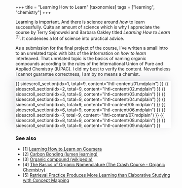 +++
title = "Learning How to Learn"
[taxonomies]
tags = ["learning", "chemistry"]
+++


<style type="text/css" media="screen">
 html {
    scroll-padding-top: 5rem;
 }
 .scroll-container {
     display: flex;
     flex: 1;
     overflow-x: auto;
     scroll-snap-type: x mandatory;
     scroll-behavior: smooth;
     backdrop-filter: blur(2px) saturate(150%);
     background-color: rgba(255, 255, 255, 1); /* transparent */
     position: relative;
 }
 .fullscreen-button {
    position: absolute;
    bottom: 20px;
    right: 20px;
    z-index: 100;
    padding: 8px 12px;
    background-color: rgba(68, 88, 128, 0.7);
    color: white;
    border: none;
    border-radius: 4px;
    cursor: pointer;
    box-sizing: border-box;
 }
 .fullscreen-button:hover {
    background-color: rgba(68, 88, 128, 0.9);
 }
 .scroll-section {
     padding-left: 20px;
     padding-right: 20px;
     flex: 0 0 calc(100% - 40px);
     scroll-snap-align: start;
     min-height: 800px;
 }
 .scroll-container:fullscreen .scroll-section {
    min-height: 100%;
 }
 .progressbar {
     width: calc(100% + 40px);
     height: 22px;
     background-color: rgba(68, 88, 128, 0.2);
     position: relative;
     left: -20px;
     color: #eee;
 }
 .progressbar-section {
     height: 100%;
     display: block;
     text-align: right;
 }
 .progressbar-section:hover {
     height: 100%;
     background-color: rgba(68, 88, 128, 0.7);
 }
 .progressbar-section-visited {
     background-color: rgba(68, 88, 128, 0.5);
     text-align: right;
 }
 .question-container {
    display: flex;
    flex-wrap: wrap;
    gap: 20px;
    margin-bottom: 20px;
 }
 .question-carousel {
    border: 1px solid #ddd;
    padding: 10px;
    gap: 10px;
 }
 .question-carousel .question {
    border: none;
    padding: 0;
 }
 .question {
    display: grid;
    grid-template-columns: 10fr 13fr;
    gap: 10px;
    padding: 10px;
    border: 1px solid #ddd;
 }
 .scroll-container p {
     margin-bottom: revert;
 }
 .question-carousel-nav {
     text-align: center;
     width: 100%;
     margin-top: auto;
     border-top: 1px solid #ccc;
 }
 .question-carousel-nav a {
     margin: 0 1em;
 }
</style>
<style type="text/css" media="(prefers-color-scheme: light)">
 .scroll-container {
     box-shadow: rgba(100, 100, 120, 0.2) -7px -7px 29px 0px;
 }
 .scroll-section:nth-child(odd) {
    background-color: rgba(68, 88, 128, 0.33) !important;
 }
 .section-link {
     font-size: 18px;
 }
</style>
<style type="text/css" media="(prefers-color-scheme: dark)">
 .scroll-container {
     box-shadow: rgba(232, 230, 230, 0.3) -3px -3px 29px 2px;
     background-color: rgba(30, 30, 35, 0.5) !important;
 }
 .scroll-section:nth-child(odd) {
     background-color: rgba(100, 120, 160, 0.3) !important;
 }
</style>

Learning is important. And there is science around *how* to learn successfully. Quite an
amount of science which is why I appreciate the course by Terry Sejnowski and Barbara
Oakley titled *Learning How to Learn* <sup>[1]</sup>. It condenses a lot of science into
practical advice.

<!-- more -->

As a submission for the final project of the course, I've written a small intro to an
unrelated topic with bits of the information on *how to learn* interleaved. That unrelated
topic is the basics of naming organic compounds according to the rules of the
International Union of Pure and Applied Chemistry (IUPAC). I did my best to verify the
content. Nevertheless I cannot guarantee correctness, I am by no means a chemist.

<div class="scroll-container" id="scroll-container">
{{ sidescroll_section(idx=1, total=9, content="lhtl-content/01.mdplain") }}
{{ sidescroll_section(idx=2, total=9, content="lhtl-content/02.mdplain") }}
{{ sidescroll_section(idx=3, total=9, content="lhtl-content/03.mdplain") }}
{{ sidescroll_section(idx=4, total=9, content="lhtl-content/04.mdplain") }}
{{ sidescroll_section(idx=5, total=9, content="lhtl-content/05.mdplain") }}
{{ sidescroll_section(idx=6, total=9, content="lhtl-content/06.mdplain") }}
{{ sidescroll_section(idx=7, total=9, content="lhtl-content/07.mdplain") }}
{{ sidescroll_section(idx=8, total=9, content="lhtl-content/08.mdplain") }}
{{ sidescroll_section(idx=9, total=9, content="lhtl-content/09.mdplain") }}
</div>

<script>
    let sections;

    function showSection(n) { // n is 1-based
        if (!sections) return;
        sections.forEach((section, i) => {
            section.style.display = (i === n - 1) ? 'block' : 'none';
        });
        if (window.location.hash !== '#section' + n) {
            history.pushState(null, null, '#section' + n);
        }
    }

    function initQuestionCarousel(container) {
        const questions = container.querySelectorAll('.question');
        if (questions.length <= 1) {
            return;
        }

        container.classList.add('question-carousel');
        container.dataset.currentQuestion = 1;

        questions.forEach((q, i) => {
            if (i > 0) {
                q.style.display = 'none';
            }
        });

        const nav = document.createElement('div');
        nav.className = 'question-carousel-nav';

        const prevLink = document.createElement('a');
        prevLink.href = '#';
        prevLink.innerHTML = '‹ Prev';
        prevLink.onclick = (e) => {
            e.preventDefault();
            let currentIndex = parseInt(container.dataset.currentQuestion, 10);
            if (currentIndex > 1) {
                questions[currentIndex - 1].style.display = 'none';
                currentIndex--;
                questions[currentIndex - 1].style.display = 'grid';
                container.dataset.currentQuestion = currentIndex;
                progressSpan.textContent = `${currentIndex} / ${questions.length}`;
            }
        };

        const nextLink = document.createElement('a');
        nextLink.href = '#';
        nextLink.innerHTML = 'Next ›';
        nextLink.onclick = (e) => {
            e.preventDefault();
            let currentIndex = parseInt(container.dataset.currentQuestion, 10);
            if (currentIndex < questions.length) {
                questions[currentIndex - 1].style.display = 'none';
                currentIndex++;
                questions[currentIndex - 1].style.display = 'grid';
                container.dataset.currentQuestion = currentIndex;
                progressSpan.textContent = `${currentIndex} / ${questions.length}`;
            }
        };

        const progressSpan = document.createElement('span');
        progressSpan.textContent = `1 / ${questions.length}`;

        nav.appendChild(prevLink);
        nav.appendChild(progressSpan);
        nav.appendChild(nextLink);

        container.appendChild(nav);
    }

    document.addEventListener('DOMContentLoaded', () => {
        const container = document.querySelector('.scroll-container');
        if (!container) return;

        const requestFS = container.requestFullscreen || container.webkitRequestFullscreen;
        const exitFS = document.exitFullscreen || document.webkitExitFullscreen;
        const isFullscreen = () => document.fullscreenElement || document.webkitFullscreenElement;

        if (requestFS && exitFS) {
            const button = document.createElement('button');
            button.className = 'fullscreen-button';
            button.textContent = 'Fullscreen';

            button.addEventListener('click', () => {
                if (isFullscreen()) {
                    exitFS.call(document);
                } else {
                    requestFS.call(container);
                }
            });

            const onFullscreenChange = () => {
                button.textContent = isFullscreen() ? 'Exit' : 'Fullscreen';
            };

            document.addEventListener('fullscreenchange', onFullscreenChange);
            document.addEventListener('webkitfullscreenchange', onFullscreenChange);

            container.appendChild(button);
        }

        sections = document.querySelectorAll('.scroll-section');
        const totalSections = sections.length;
        let startSection = 1;
        const hash = window.location.hash;
        if (hash.startsWith('#section')) {
            const sectionNumber = parseInt(hash.substring(8), 10);
            if (!isNaN(sectionNumber) && sectionNumber > 0 && sectionNumber <= totalSections) {
                startSection = sectionNumber;
            }
        }
        showSection(startSection);

        window.addEventListener('popstate', () => {
            const hash = window.location.hash;
            let startSection = 1;
            if (hash.startsWith('#section')) {
                const sectionNumber = parseInt(hash.substring(8), 10);
                if (!isNaN(sectionNumber) && sectionNumber > 0 && sectionNumber <= totalSections) {
                    startSection = sectionNumber;
                }
            }
            showSection(startSection);
        });

        document.querySelectorAll('.question-container').forEach(initQuestionCarousel);
    });
</script>

### See also
 - [1] [Learning How to Learn on Coursera](https://www.coursera.org/learn/learning-how-to-learn)
 - [2] [Carbon Bonding (lumen
   learning)](https://courses.lumenlearning.com/wm-nmbiology1/chapter/carbon-and-carbon-bonding)
 - [3] [Organic compound (wikipedia)](https://en.wikipedia.org/wiki/Organic_compound)
 - [4] [The Basics of Organic Nomenclature (The Crash Course - Organic
   Chemistry)](https://thecrashcourse.com/courses/the-basics-of-organic-nomenclature-crash-course-organic-chemistry-2)
 - [5] [Retrieval Practice Produces More Learning than Elaborative Studying with Concept
   Mapping](https://www.science.org/doi/abs/10.1126/science.1199327)
